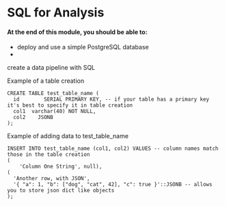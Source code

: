 # SQL for Analysis

#### At the end of this module, you should be able to:
* deploy and use a simple PostgreSQL database
* 
create a data pipeline with SQL

Example of a table creation
```
CREATE TABLE test_table_name (
  id        SERIAL PRIMARY KEY, -- if your table has a primary key it's best to specify it in table creation
  col1  varchar(40) NOT NULL,
  col2    JSONB
);
```

Example of adding data to test_table_name

```
INSERT INTO test_table_name (col1, col2) VALUES -- column names match those in the table creation
(
    'Column One String', null),
(
  'Another row, with JSON',
  '{ "a": 1, "b": ["dog", "cat", 42], "c": true }'::JSONB -- allows you to store json dict like objects
);
```